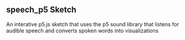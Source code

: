 ## speech_p5 Sketch
An interative p5.js sketch that uses the p5 sound library that listens for audible speech and converts spoken words into visualizations


 
